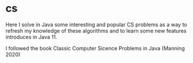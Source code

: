# cs
Here I solve in Java some interesting and popular CS problems as a way to refresh my knowledge of these algorithms and to learn some new features introduces in Java 11.

I followed the book Classic Computer Sicence Problems in Java (Manning 2020)


